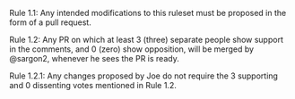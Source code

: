 Rule 1.1: Any intended modifications to this ruleset must be proposed in the form of a pull request.

Rule 1.2: Any PR on which at least 3 (three) separate people show support in the comments, and 0 (zero) show opposition, will be merged by @sargon2, whenever he sees the PR is ready.

Rule 1.2.1: Any changes proposed by Joe do not require the 3 supporting and 0 dissenting votes mentioned in Rule 1.2.
